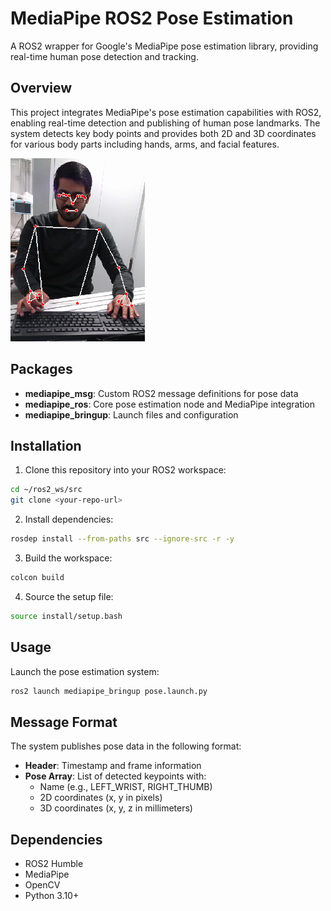 # MediaPipe ROS2 Pose Estimation

A ROS2 wrapper for Google's MediaPipe pose estimation library, providing real-time human pose detection and tracking.

## Overview

This project integrates MediaPipe's pose estimation capabilities with ROS2, enabling real-time detection and publishing of human pose landmarks. The system detects key body points and provides both 2D and 3D coordinates for various body parts including hands, arms, and facial features.

![Pose Detection Example](assests/detection.png)

## Packages

- **mediapipe_msg**: Custom ROS2 message definitions for pose data
- **mediapipe_ros**: Core pose estimation node and MediaPipe integration
- **mediapipe_bringup**: Launch files and configuration

## Installation

1. Clone this repository into your ROS2 workspace:
```bash
cd ~/ros2_ws/src
git clone <your-repo-url>
```

2. Install dependencies:
```bash
rosdep install --from-paths src --ignore-src -r -y
```

3. Build the workspace:
```bash
colcon build
```

4. Source the setup file:
```bash
source install/setup.bash
```

## Usage

Launch the pose estimation system:
```bash
ros2 launch mediapipe_bringup pose.launch.py
```

## Message Format

The system publishes pose data in the following format:
- **Header**: Timestamp and frame information
- **Pose Array**: List of detected keypoints with:
  - Name (e.g., LEFT_WRIST, RIGHT_THUMB)
  - 2D coordinates (x, y in pixels)
  - 3D coordinates (x, y, z in millimeters)

## Dependencies

- ROS2 Humble
- MediaPipe
- OpenCV
- Python 3.10+
